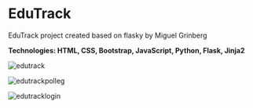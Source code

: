 # EduTrack
EduTrack project created based on flasky by Miguel Grinberg 

**Technologies: HTML, CSS, Bootstrap, JavaScript, Python, Flask, Jinja2**

![edutrack](https://github.com/user-attachments/assets/c56439da-86c9-4c93-aa1e-068e04f37165)

![edutrackpolleg](https://github.com/user-attachments/assets/813f9c39-46c4-428b-9ca1-0598f9ec73b6)

![edutracklogin](https://github.com/user-attachments/assets/d2c61940-2c35-41ee-a937-c7259eae00f9)

